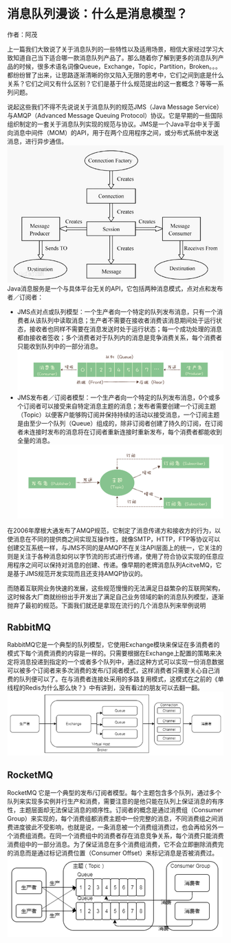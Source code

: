 # 消息队列漫谈：什么是消息模型？
作者：阿茂

上一篇我们大致说了关于消息队列的一些特性以及适用场景，相信大家经过学习大致知道自己当下适合哪一款消息队列产品了。那么随着你了解到更多的消息队列产品的时候，很多术语名词像Queue，Exchange，Topic，Partition，Broken。。。都纷纷冒了出来，让思路逐渐清晰的你又陷入无限的思考中，它们之间到底是什么关系？它们之间又有什么区别？它们是基于什么规范提出的这一套概念？等等一系列问题。

说起这些我们不得不先说说关于消息队列的规范JMS（Java Message Service）与AMQP（Advanced Message Queuing Protocol）协议。它是早期的一些国际组织制定的一套关于消息队列实现的规范与协议。JMS是一个Java平台中关于面向消息中间件（MOM）的API，用于在两个应用程序之间，或分布式系统中发送消息，进行异步通信。
![](../resource/JMS消息模型.jpg)
Java消息服务是一个与具体平台无关的API，它包括两种消息模式，点对点和发布者／订阅者：
- JMS点对点或队列模型：一个生产者向一个特定的队列发布消息，只有一个消费者从该队列中读取消息；生产者不需要在接收者消费该消息期间处于运行状态，接收者也同样不需要在消息发送时处于运行状态；每一个成功处理的消息都由接收者签收；多个消费者对于队列内的消息是竞争消费关系，每个消费者只能收到队列中的一部分消息。
![](../resource/点对点消息队列.jpg)
- JMS发布者／订阅者模型：一个生产者向一个特定的队列发布消息，0个或多个订阅者可以接受来自特定消息主题的消息；发布者需要创建一个订阅主题（Topic）以便客户能够购订阅并保持持续的活动以接受消息，一个订阅主题是由至少一个队列（Queue）组成的，除非订阅者创建了持久的订阅，在订阅者未连接时发布的消息将在订阅者重新连接时重新发布，每个消费者都能收到全量的消息。
![](../resource/发布订阅者.jpg)

在2006年摩根大通发布了AMQP规范，它制定了消息传递方和接收方的行为，以使消息在不同的提供商之间实现互操作性，就像SMTP，HTTP，FTP等协议可以创建交互系统一样，与JMS不同的是AMQP不在关注API层面上的统一，它关注的则是关注于各种消息如何以字节流的形式进行传递，使用了符合协议实现的任意应用程序之间可以保持对消息的创建、传递。像早期的老牌消息队列AcitveMQ，它是基于JMS规范开发实现而且还支持AMQP协议的。

而随着互联网业务快速的发展，这些规范慢慢的无法满足日益繁杂的互联网架构，这时候各大厂商就纷纷出手开发出了满足自己业务领域的新的消息队列模型，逐渐抛弃了最初的规范。下面我们就还是拿现在流行的几个消息队列来举例说明
## RabbitMQ 
RabbitMQ它是一个典型的队列模型，它使用Exchange模块来保证在多消费者的模式下每个消费消费的内容是一样的。只需要根据在Exchange上配置的策略来决定将消息投递到指定的一个或者多个队列中，通过这种方式可以实现一份消息数据可以被多个订阅者来多次消费的发布/订阅者模式，这样消费者只需要关心自己消费的队列便可以了。在与消费者连接处采用的多路复用模式，这模式在之前的《单线程的Redis为什么那么快？》中有讲到，没有看过的朋友可以去翻一翻。
![](../resource/RabbitMQ架构.png)
## RocketMQ
RocketMQ 它是一个典型的发布/订阅者模型。每个主题包含多个队列，通过多个队列来实现多实例并行生产和消费，需要注意的是他只能在队列上保证消息的有序性，主题层面却无法保证消息的顺序性。订阅者的概念是通过消费组（Consumer Group）来实现的，每个消费组都消费主题中一份完整的消息，不同消费组之间消费进度彼此不受影响，也就是说，一条消息被一个消费组消费过，也会再给另外一个消费组消费。在同一个消费组中的消费者存在消息竞争关系，每个消费只能消费消费组中的一部分消息。为了保证消息在多个消费组消费，它不会立即删除消费完的消息而是通过标记消费位置（Consumer Offset）来标记消息是否被消费过。
![](../resource/RockMq消息模型.png)
